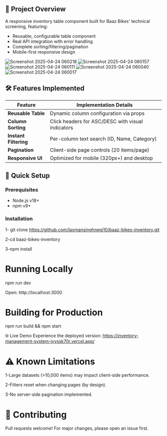 ## 📌 Project Overview
A responsive inventory table component built for Baaz Bikes' technical screening, featuring:

- Reusable, configurable table component
- Real API integration with error handling
- Complete sorting/filtering/pagination
- Mobile-first responsive design

![Screenshot 2025-04-24 060218](https://github.com/user-attachments/assets/a7c5322e-8e3c-4e75-94c0-240c79c6ebac)
![Screenshot 2025-04-24 060157](https://github.com/user-attachments/assets/67d6abdf-6819-4ef3-9de7-7f64dde092ee)
![Screenshot 2025-04-24 060111](https://github.com/user-attachments/assets/4e21c015-7fe3-41b5-9b3e-91bb65f995c2)
![Screenshot 2025-04-24 060040](https://github.com/user-attachments/assets/2528039b-853b-45d1-9f6f-792d255e4f15)
![Screenshot 2025-04-24 060017](https://github.com/user-attachments/assets/229a4d61-1b3f-44d8-9f14-02afa2080192)


## 🛠️ Features Implemented

| Feature | Implementation Details |
|---------|------------------------|
| **Reusable Table** | Dynamic column configuration via props |
| **Column Sorting** | Click headers for ASC/DESC with visual indicators |
| **Instant Filtering** | Per-column text search (ID, Name, Category) |
| **Pagination** | Client-side page controls (20 items/page) |
| **Responsive UI** | Optimized for mobile (320px+) and desktop |

## 🚀 Quick Setup

### Prerequisites
- Node.js v18+
- npm v9+

### Installation

1- git clone https://github.com/laxmansinghnegi10/baaz-bikes-inventory.git

2-cd baaz-bikes-inventory

3-npm install


# Running Locally

npm run dev

Open: http://localhost:3000


# Building for Production

npm run build && npm start


🌐 Live Demo
Experience the deployed version: https://inventory-management-system-jvyssk70r.vercel.app/


# ⚠️ Known Limitations

1-Large datasets (>10,000 items) may impact client-side performance.

2-Filters reset when changing pages (by design).

3-No server-side pagination implemented.


# 🤝 Contributing

Pull requests welcome! For major changes, please open an issue first.










